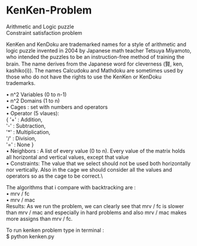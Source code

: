 # KenKen-Problem

Arithmetic and Logic puzzle\
Constraint satisfaction problem

KenKen and KenDoku are trademarked names for a style of arithmetic and logic puzzle invented in 2004 by Japanese math teacher Tetsuya Miyamoto, who intended the puzzles to be an instruction-free method of training the brain. The name derives from the Japanese word for cleverness (賢, ken, kashiko(i)). The names Calcudoku and Mathdoku are sometimes used by those who do not have the rights to use the KenKen or KenDoku trademarks.


• n^2 Variables (0 to n-1)\
• n^2 Domains (1 to n)\
• Cages : set with numbers and operators\
• Operator (5 vlaues):\
{ '+' : Addition,\
'-' : Subtraction,\
'*' : Multiplication,\
'/' : Division,\
'=' : None }\
• Neighbors : A list of every value (0 to n). Every value of the matrix holds all horizontal and vertical values, except that value\
• Constraints:
The value that we select should not be used both horizontally nor vertically. Also in the cage we should consider all the values and operators so as the cage to be correct.\

The algorithms that i compare with backtracking are :\
• mrv / fc\
• mrv / mac\
Results: As we run the problem, we can clearly see that mrv / fc is slower than mrv / mac and especially in hard problems and also mrv / mac makes more assigns than mrv / fc.

To run kenken problem type in terminal :\
$ python kenken.py
